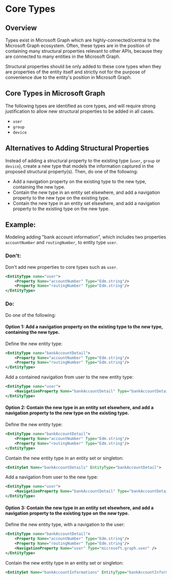 # Core Types

## Overview

Types exist in Microsoft Graph which are highly-connected/central to the Microsoft Graph ecosystem. Often, these types are in the position of containing many structural properties relevant to other APIs, because they are connected to many entities in the Microsoft Graph.

Structural properties should be only added to these core types when they are properties of the entity itself and strictly not for the purpose of convenience due to the entity's position in Microsoft Graph.

## Core Types in Microsoft Graph

The following types are identified as core types, and will require strong justification to allow new structural properties to be added in all cases.

- ```user```
- ```group```
- ```device```

## Alternatives to Adding Structural Properties

Instead of adding a structural property to the existing type (`user`, `group` or `device`), create a new type that models the information captured in the proposed structural property(s).
Then, do one of the following:
- Add a navigation property on the existing type to the new type, containing the new type.
- Contain the new type in an entity set elsewhere, and add a navigation property to the new type on the existing type.
- Contain the new type in an entity set elsewhere, and add a navigation property to the existing type on the new type.

## Example:

Modeling adding "bank account information", which includes two properties `accountNumber` and `routingNumber`, to entity type ```user```.

### Don't:

Don't add new properties to core types such as `user`.

```xml
<EntityType name="user">
    <Property Name="accountNumber" Type="Edm.string"/>
    <Property Name="routingNumber" Type="Edm.string"/>
</EntityType>
```

### Do:

Do one of the following:

#### Option 1: Add a navigation property on the existing type to the new type, containing the new type.

Define the new entity type:
```xml
<EntityType name="bankAccountDetail">
    <Property Name="accountNumber" Type="Edm.string"/>
    <Property Name="routingNumber" Type="Edm.string"/>
</EntityType>
```

Add a contained navigation from user to the new entity type:
```xml
<EntityType name="user">
    <NavigationProperty Name="bankAccountDetail" Type="bankAccountDetail" ContainsTarget="true"/>
</EntityType>
```

#### Option 2: Contain the new type in an entity set elsewhere, and add a navigation property to the new type on the existing type.

Define the new entity type:
```xml
<EntityType name="bankAccountDetail">
    <Property Name="accountNumber" Type="Edm.string"/>
    <Property Name="routingNumber" Type="Edm.string"/>
</EntityType>
```

Contain the new entity type in an entity set or singleton:
```xml
<EntitySet Name="bankAccountDetails" EntityType="bankAccountDetail">
```

Add a navigation from user to the new type:
```xml
<EntityType name="user">
    <NavigationProperty Name="bankAccountDetail" Type="bankAccountDetail" />
</EntityType>
```

#### Option 3: Contain the new type in an entity set elsewhere, and add a navigation property to the existing type on the new type.

Define the new entity type, with a navigation to the user:
```xml
<EntityType name="bankAccountDetail">
    <Property Name="accountNumber" Type="Edm.string"/>
    <Property Name="routingNumber" Type="Edm.string"/>
    <NavigationProperty Name="user" Type="microsoft.graph.user" />
</EntityType>
```

Contain the new entity type in an entity set or singleton:
```xml
<EntitySet Name="bankAccountInformations" EntityType="bankAccountInformation">
```
